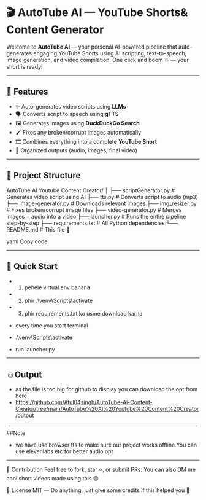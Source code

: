 # 🎬 AutoTube AI — YouTube Shorts& Content Generator

Welcome to **AutoTube AI** — your personal AI-powered pipeline that auto-generates engaging YouTube Shorts using AI scripting, text-to-speech, image generation, and video compilation. One click and boom 💥 — your short is ready!

---

## 🔧 Features

- ✨ Auto-generates video scripts using **LLMs**
- 🗣 Converts script to speech using **gTTS**
- 🖼 Generates images using **DuckDuckGo Search**
- 🖌 Fixes any broken/corrupt images automatically
- 🎞 Combines everything into a complete **YouTube Short**
- 📁 Organized outputs (audio, images, final video)

---

## 📂 Project Structure

AutoTube AI Youtube Content Creator/ │ ├── scriptGenerator.py # Generates video script using AI ├── tts.py # Converts script to audio (mp3) ├── image-generator.py # Downloads relevant images ├── img_resizer.py # Fixes broken/corrupt image files ├── video-generator.py # Merges images + audio into a video ├── launcher.py # Runs the entire pipeline step-by-step ├── requirements.txt # All Python dependencies └── README.md # This file 🙂

yaml
Copy code

---

## 🚀 Quick Start

- 1. pehele virtual env banana

- 2. phir .\venv\Scripts\activate

- 3. phir requirements.txt ko usme download karna

- every time you start terminal

- .\venv\Scripts\activate

- run launcher.py
---
## ☺️Output 
- as the file is too big for github to display you can download the opt from here
- https://github.com/Atul04singh/AutoTube-Ai-Content-Creator/tree/main/AutoTube%20AI%20Youtube%20Content%20Creator/output
---
##Note
- we have use browser tts to make sure our project works offline You can use elevenlabs etc for better audio opt 
---
🫶 Contribution
Feel free to fork, star ⭐, or submit PRs.
You can also DM me cool short videos made using this 😄

📜 License
MIT — Do anything, just give some credits if this helped you 🙌
